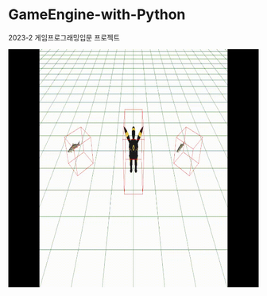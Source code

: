 # GameEngine-with-Python
2023-2 게임프로그래밍입문 프로젝트

<img src="Result.gif" width="800px" height="480px" title="px(픽셀) 크기 설정" alt="RubberDuck"></img>
